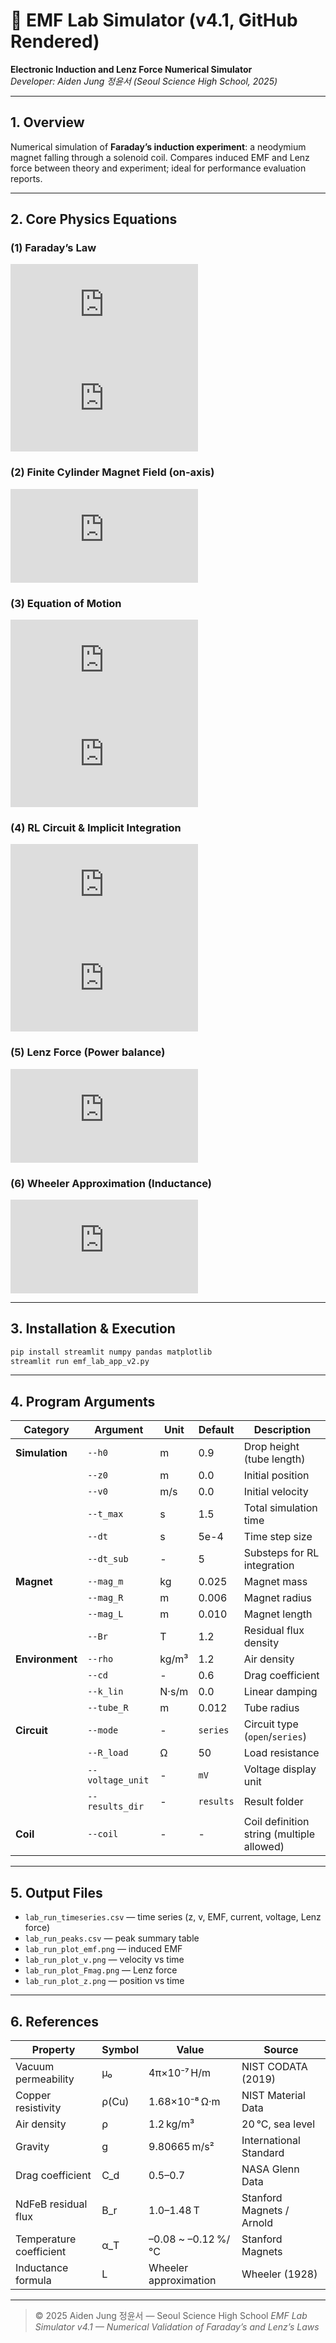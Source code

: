 # 🧲 EMF Lab Simulator (v4.1, GitHub Rendered)
**Electronic Induction and Lenz Force Numerical Simulator**  
*Developer: Aiden Jung 정윤서 (Seoul Science High School, 2025)*

---

## 1. Overview
Numerical simulation of **Faraday’s induction experiment**: a neodymium magnet falling through a solenoid coil.
Compares induced EMF and Lenz force between theory and experiment; ideal for performance evaluation reports.

---

## 2. Core Physics Equations

### (1) Faraday’s Law
![formula](https://latex.codecogs.com/svg.latex?%5Ctext%7BEMF%7D%20%3D%20-N%20%5Cfrac%7Bd%5CPhi%7D%7Bdt%7D)
![formula](https://latex.codecogs.com/svg.latex?%5CPhi%20%3D%20%5Cint%20B_z%20%5C%2C%20dA%20%5Capprox%20A%20B_z%28z%29%20%5CRightarrow%20%5Ctext%7BEMF%7D%20%3D%20-N%20A%20%5Cfrac%7BdB_z%7D%7Bdz%7D%20v)

### (2) Finite Cylinder Magnet Field (on-axis)
![formula](https://latex.codecogs.com/svg.latex?B_z%28z%29%20%3D%20%5Cfrac%7BB_r%7D%7B2%7D%5Cleft%28%5Cfrac%7Bz%2B%5Cfrac%7BL%7D%7B2%7D%7D%7B%5Csqrt%7B%28z%2B%5Cfrac%7BL%7D%7B2%7D%29%5E2%2BR%5E2%7D%7D%20-%20%5Cfrac%7Bz-%5Cfrac%7BL%7D%7B2%7D%7D%7B%5Csqrt%7B%28z-%5Cfrac%7BL%7D%7B2%7D%29%5E2%2BR%5E2%7D%7D%5Cright%29)

### (3) Equation of Motion
![formula](https://latex.codecogs.com/svg.latex?m%5Cfrac%7Bdv%7D%7Bdt%7D%20%3D%20mg%20-%20F_d%20-%20F_%7B%5Ctext%7Blin%7D%7D%20-%20F_%7B%5Ctext%7Bmag%7D%7D)
![formula](https://latex.codecogs.com/svg.latex?F_d%20%3D%20%5Cfrac%7B1%7D%7B2%7D%5Crho%20C_d%20A%20v%7Cv%7C%2C%20%5Cquad%20F_%7B%5Ctext%7Blin%7D%7D%20%3D%20k_%7B%5Ctext%7Blin%7D%7Dv)

### (4) RL Circuit & Implicit Integration
![formula](https://latex.codecogs.com/svg.latex?L%5Cfrac%7Bdi%7D%7Bdt%7D%20%2B%20Ri%20%3D%20%5Ctext%7BEMF%7D)
![formula](https://latex.codecogs.com/svg.latex?i_k%20%3D%20%5Cfrac%7Bi_%7Bk-1%7D%20%2B%20%5Cfrac%7B%5CDelta%20t%7D%7BL%7D%5Ctext%7BEMF%7D_%7Bk-1%7D%7D%7B1%20%2B%20%5Cfrac%7B%5CDelta%20t%7D%7BL%7DR_%7B%5Ctext%7Btot%7D%7D%7D)

### (5) Lenz Force (Power balance)
![formula](https://latex.codecogs.com/svg.latex?F_%7B%5Ctext%7Bmag%7D%7D%20%3D%20%5Cfrac%7B%5Ctext%7BEMF%7D%5Ccdot%20i%7D%7Bv%7D)

### (6) Wheeler Approximation (Inductance)
![formula](https://latex.codecogs.com/svg.latex?L%28%5Cmu%20H%29%20%5Capprox%20%5Cfrac%7BN%5E2%20D%5E2%7D%7B18D%20%2B%2040%5Cell%7D)

---

## 3. Installation & Execution

```bash
pip install streamlit numpy pandas matplotlib
streamlit run emf_lab_app_v2.py
```

---

## 4. Program Arguments

| **Category** | **Argument** | **Unit** | **Default** | **Description** |
|---------------|--------------|-----------|--------------|-----------------|
| **Simulation** | `--h0` | m | 0.9 | Drop height (tube length) |
|  | `--z0` | m | 0.0 | Initial position |
|  | `--v0` | m/s | 0.0 | Initial velocity |
|  | `--t_max` | s | 1.5 | Total simulation time |
|  | `--dt` | s | 5e-4 | Time step size |
|  | `--dt_sub` | - | 5 | Substeps for RL integration |
| **Magnet** | `--mag_m` | kg | 0.025 | Magnet mass |
|  | `--mag_R` | m | 0.006 | Magnet radius |
|  | `--mag_L` | m | 0.010 | Magnet length |
|  | `--Br` | T | 1.2 | Residual flux density |
| **Environment** | `--rho` | kg/m³ | 1.2 | Air density |
|  | `--cd` | - | 0.6 | Drag coefficient |
|  | `--k_lin` | N·s/m | 0.0 | Linear damping |
|  | `--tube_R` | m | 0.012 | Tube radius |
| **Circuit** | `--mode` | - | `series` | Circuit type (`open`/`series`) |
|  | `--R_load` | Ω | 50 | Load resistance |
|  | `--voltage_unit` | - | `mV` | Voltage display unit |
|  | `--results_dir` | - | `results` | Result folder |
| **Coil** | `--coil` | - | - | Coil definition string (multiple allowed) |

---

## 5. Output Files
- `lab_run_timeseries.csv` — time series (z, v, EMF, current, voltage, Lenz force)
- `lab_run_peaks.csv` — peak summary table
- `lab_run_plot_emf.png` — induced EMF
- `lab_run_plot_v.png` — velocity vs time
- `lab_run_plot_Fmag.png` — Lenz force
- `lab_run_plot_z.png` — position vs time

---

## 6. References
| Property | Symbol | Value | Source |
|-----------|---------|--------|---------|
| Vacuum permeability | μ₀ | 4π×10⁻⁷ H/m | NIST CODATA (2019) |
| Copper resistivity | ρ(Cu) | 1.68×10⁻⁸ Ω·m | NIST Material Data |
| Air density | ρ | 1.2 kg/m³ | 20 °C, sea level |
| Gravity | g | 9.80665 m/s² | International Standard |
| Drag coefficient | C_d | 0.5–0.7 | NASA Glenn Data |
| NdFeB residual flux | B_r | 1.0–1.48 T | Stanford Magnets / Arnold |
| Temperature coefficient | α_T | –0.08 ~ –0.12 %/°C | Stanford Magnets |
| Inductance formula | L | Wheeler approximation | Wheeler (1928) |

---

> © 2025 Aiden Jung 정윤서 — Seoul Science High School
> *EMF Lab Simulator v4.1 — Numerical Validation of Faraday’s and Lenz’s Laws*